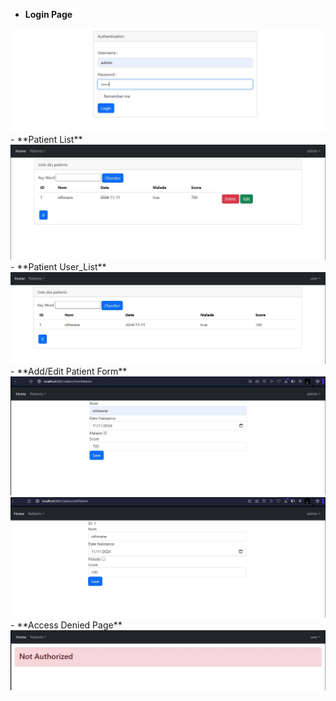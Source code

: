 - **Login Page**
<img src="img/login.JPG">
- **Patient List**
<img src="img/homeJPG.JPG">
- **Patient User_List**
<img src="img/Homeuser.JPG">
- **Add/Edit Patient Form**
<img src="img/ajouter.JPG">
<img src="img/edit.JPG">
- **Access Denied Page**
<img src="img/notAuth.JPG">


